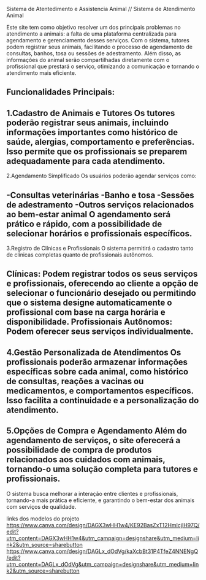 Sistema de Atentedimento e Assistencia Animal // Sistema de Atendimento Animal

Este site tem como objetivo resolver um dos principais problemas no atendimento a animais: a falta de uma plataforma centralizada para agendamento e gerenciamento desses serviços. Com o sistema, tutores podem registrar seus animais, facilitando o processo de agendamento de consultas, banhos, tosa ou sessões de adestramento. Além disso, as informações do animal serão compartilhadas diretamente com o profissional que prestará o serviço, otimizando a comunicação e tornando o atendimento mais eficiente.

Funcionalidades Principais:
----------------------------------------------------------------------------------------------------------------------------------------
1.Cadastro de Animais e Tutores
Os tutores poderão registrar seus animais, incluindo informações importantes como histórico de saúde, alergias, comportamento e preferências. Isso permite que os profissionais se preparem adequadamente para cada atendimento.
----------------------------------------------------------------------------------------------------------------------------------------
2.Agendamento Simplificado
Os usuários poderão agendar serviços como:

-Consultas veterinárias
-Banho e tosa
-Sessões de adestramento
-Outros serviços relacionados ao bem-estar animal
O agendamento será prático e rápido, com a possibilidade de selecionar horários e profissionais específicos.
----------------------------------------------------------------------------------------------------------------------------------------
3.Registro de Clínicas e Profissionais
O sistema permitirá o cadastro tanto de clínicas completas quanto de profissionais autônomos.

Clínicas: Podem registrar todos os seus serviços e profissionais, oferecendo ao cliente a opção de selecionar o funcionário desejado ou permitindo que o sistema designe automaticamente o profissional com base na carga horária e disponibilidade.
Profissionais Autônomos: Podem oferecer seus serviços individualmente.
----------------------------------------------------------------------------------------------------------------------------------------
4.Gestão Personalizada de Atendimentos
Os profissionais poderão armazenar informações específicas sobre cada animal, como histórico de consultas, reações a vacinas ou medicamentos, e comportamentos específicos. Isso facilita a continuidade e a personalização do atendimento.
----------------------------------------------------------------------------------------------------------------------------------------
5.Opções de Compra e Agendamento
Além do agendamento de serviços, o site oferecerá a possibilidade de compra de produtos relacionados aos cuidados com animais, tornando-o uma solução completa para tutores e profissionais.
----------------------------------------------------------------------------------------------------------------------------------------

O sistema busca melhorar a interação entre clientes e profissionais, tornando-a mais prática e eficiente, e garantindo o bem-estar dos animais com serviços de qualidade.

links dos modelos do projeto
https://www.canva.com/design/DAGX3wHH1w4/KE92BasZxT12HmIcjlH97Q/edit?utm_content=DAGX3wHH1w4&utm_campaign=designshare&utm_medium=link2&utm_source=sharebutton 
https://www.canva.com/design/DAGLx_dOdVg/kaXcbBt31P4TfeZ4NNENgQ/edit?utm_content=DAGLx_dOdVg&utm_campaign=designshare&utm_medium=link2&utm_source=sharebutton